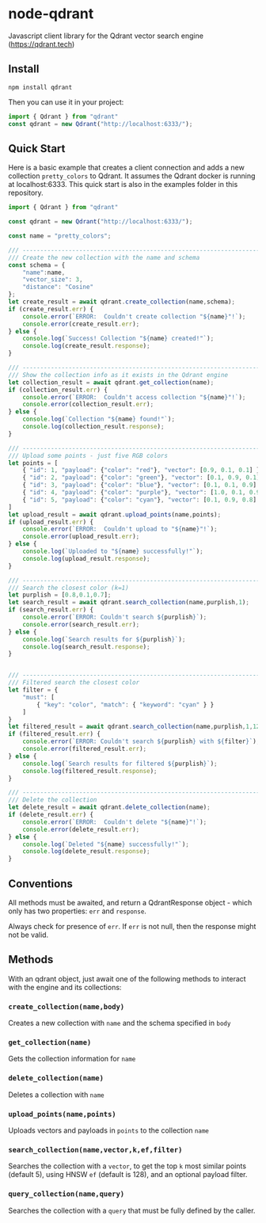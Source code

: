 # node-qdrant

Javascript client library for the Qdrant vector search engine (https://qdrant.tech)

## Install

`npm install qdrant`

Then you can use it in your project:

```javascript
import { Qdrant } from "qdrant"
const qdrant = new Qdrant("http://localhost:6333/");
```

## Quick Start

Here is a basic example that creates a client connection and adds a new collection `pretty_colors` to Qdrant.  It assumes the Qdrant docker is running at localhost:6333.  This quick start is also in the examples folder in this repository.

```javascript
import { Qdrant } from "qdrant"

const qdrant = new Qdrant("http://localhost:6333/");

const name = "pretty_colors";

/// -------------------------------------------------------------------------
/// Create the new collection with the name and schema
const schema = {
    "name":name,
    "vector_size": 3,
    "distance": "Cosine"
};
let create_result = await qdrant.create_collection(name,schema);
if (create_result.err) {
    console.error(`ERROR:  Couldn't create collection "${name}"!`);
    console.error(create_result.err);
} else {
    console.log(`Success! Collection "${name} created!"`);
    console.log(create_result.response);
}

/// -------------------------------------------------------------------------
/// Show the collection info as it exists in the Qdrant engine
let collection_result = await qdrant.get_collection(name);
if (collection_result.err) {
    console.error(`ERROR:  Couldn't access collection "${name}"!`);
    console.error(collection_result.err);
} else {
    console.log(`Collection "${name} found!"`);
    console.log(collection_result.response);
}

/// -------------------------------------------------------------------------
/// Upload some points - just five RGB colors
let points = [
    { "id": 1, "payload": {"color": "red"}, "vector": [0.9, 0.1, 0.1] },
    { "id": 2, "payload": {"color": "green"}, "vector": [0.1, 0.9, 0.1] },
    { "id": 3, "payload": {"color": "blue"}, "vector": [0.1, 0.1, 0.9] },
    { "id": 4, "payload": {"color": "purple"}, "vector": [1.0, 0.1, 0.9] },
    { "id": 5, "payload": {"color": "cyan"}, "vector": [0.1, 0.9, 0.8] }
]
let upload_result = await qdrant.upload_points(name,points);
if (upload_result.err) {
    console.error(`ERROR:  Couldn't upload to "${name}"!`);
    console.error(upload_result.err);
} else {
    console.log(`Uploaded to "${name} successfully!"`);
    console.log(upload_result.response);
}

/// -------------------------------------------------------------------------
/// Search the closest color (k=1)
let purplish = [0.8,0.1,0.7];
let search_result = await qdrant.search_collection(name,purplish,1);
if (search_result.err) {
    console.error(`ERROR: Couldn't search ${purplish}`);
    console.error(search_result.err);
} else {
    console.log(`Search results for ${purplish}`);
    console.log(search_result.response);
}


/// -------------------------------------------------------------------------
/// Filtered search the closest color
let filter = {
    "must": [
        { "key": "color", "match": { "keyword": "cyan" } }
    ]
}
let filtered_result = await qdrant.search_collection(name,purplish,1,128,filter);
if (filtered_result.err) {
    console.error(`ERROR: Couldn't search ${purplish} with ${filter}`);
    console.error(filtered_result.err);
} else {
    console.log(`Search results for filtered ${purplish}`);
    console.log(filtered_result.response);
}

/// -------------------------------------------------------------------------
/// Delete the collection
let delete_result = await qdrant.delete_collection(name);
if (delete_result.err) {
    console.error(`ERROR:  Couldn't delete "${name}"!`);
    console.error(delete_result.err);
} else {
    console.log(`Deleted "${name} successfully!"`);
    console.log(delete_result.response);
}

```

## Conventions

All methods must be awaited, and return a QdrantResponse object - which only has two properties: `err` and `response`.

Always check for presence of `err`.  If `err` is not null, then the response might not be valid.

## Methods

With an qdrant object, just await one of the following methods to interact with the engine and its collections:

### `create_collection(name,body)`

Creates a new collection with `name` and the schema specified in `body`

### `get_collection(name)`

Gets the collection information for `name`

### `delete_collection(name)`

Deletes a collection with `name`

### `upload_points(name,points)`

Uploads vectors and payloads in `points` to the collection `name`

### `search_collection(name,vector,k,ef,filter)`

Searches the collection with a `vector`, to get the top `k` most similar points (default 5), using HNSW `ef` (default is 128), and an optional payload filter.

### `query_collection(name,query)`

Searches the collection with a `query` that must be fully defined by the caller.